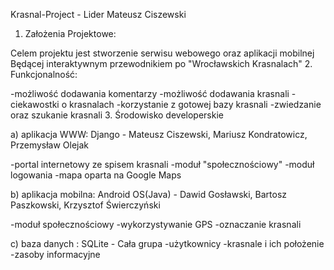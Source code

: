 Krasnal-Project - Lider Mateusz Ciszewski
1. Założenia Projektowe:

Celem projektu jest stworzenie serwisu webowego oraz aplikacji mobilnej Będącej interaktywnym przewodnikiem po "Wrocławskich Krasnalach"
2. Funkcjonalność:

-możliwość dodawania komentarzy -możliwość dodawania krasnali -ciekawostki o krasnalach -korzystanie z gotowej bazy krasnali -zwiedzanie oraz szukanie krasnali
3. Środowisko developerskie

a) aplikacja WWW: Django - Mateusz Ciszewski, Mariusz Kondratowicz, Przemysław Olejak

-portal internetowy ze spisem krasnali -moduł "społecznościowy" -moduł logowania -mapa oparta na Google Maps

b) aplikacja mobilna: Android OS(Java) - Dawid Gosławski, Bartosz Paszkowski, Krzysztof Świerczyński

-moduł społecznościowy -wykorzystywanie GPS -oznaczanie krasnali

c) baza danych : SQLite - Cała grupa -użytkownicy -krasnale i ich położenie -zasoby informacyjne
